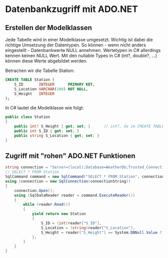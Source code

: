 # Datenbankzugriff mit ADO.NET

## Erstellen der Modelklassen
Jede Tabelle wird in einer Modelklasse umgesetzt. Wichtig ist dabei die richtige Umsetzung der Datentypen.
So können - wenn nicht anders eingestellt - Datenbankwerte NULL annehmen. Wertetypen in C# allerdings 
kennen keinen NULL Wert. Mit den nullable Types in C# (int?, double?, ...) können diese Werte abgebildet werden.

Betrachen wir die Tabelle Station:
```sql
CREATE TABLE Station (
	S_ID       INTEGER      PRIMARY KEY,
	S_Location VARCHAR(100) NOT NULL,
	S_Height   INTEGER
);
```

In C# lautet die Modelklasse wie folgt:
```c#
public class Station
{
	public int? S_Height { get; set; }      // int?, da im CREATE TABLE NULL Werte erlaubt sind.
	public int S_ID { get; set; }
	public string S_Location { get; set; }   
}
```

## Zugriff mit "rohen" ADO.NET Funktionen

```c#
string connection = "Server=(local);Database=WeatherDb;Trusted_Connection=True;";
// SELECT * FROM Station
SqlCommand command = new SqlCommand("SELECT * FROM Station", connection);
using (connection = new SqlConnection(connectionString))
{
	connection.Open();
	using (SqlDataReader reader = command.ExecuteReader())
	{
		while (reader.Read())
		{
			yield return new Station
			{
				S_ID = (int)reader["S_ID"],
				S_Location = (string)reader["S_Location"],
				S_Height = reader["S_Height"] == System.DBNull.Value ? null : (int?)reader["S_Height"]
			};
		}
	}
}
```

